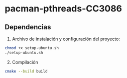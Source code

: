 # pacman-pthreads-CC3086

## Dependencias

1. Archivo de instalación y configuración del proyecto:

```bash
chmod +x setup-ubuntu.sh
./setup-ubuntu.sh
```

2. Compilación 

```bash
cmake --build build
```
